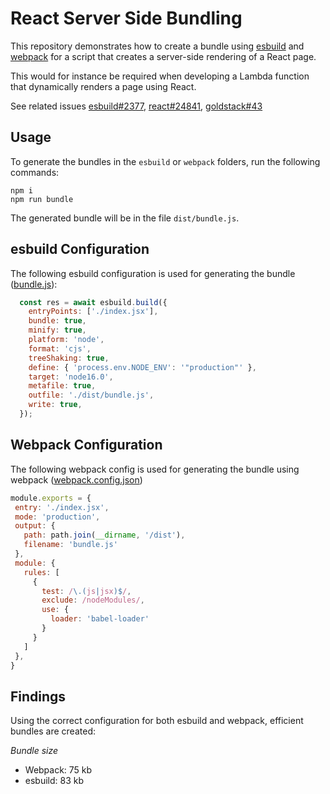 # React Server Side Bundling

This repository demonstrates how to create a bundle using [esbuild](https://esbuild.github.io/) and [webpack](https://webpack.js.org/) for a script that creates a server-side rendering of a React page.

This would for instance be required when developing a Lambda function that dynamically renders a page using React.

See related issues [esbuild#2377](https://github.com/evanw/esbuild/issues/2377), [react#24841](https://github.com/facebook/react/issues/24841), [goldstack#43](https://github.com/goldstack/goldstack/issues/43)

## Usage

To generate the bundles in the `esbuild` or `webpack` folders, run the following commands:

```
npm i
npm run bundle
```

The generated bundle will be in the file `dist/bundle.js`.

## esbuild Configuration

The following esbuild configuration is used for generating the bundle ([bundle.js](https://github.com/mxro/react-server-side-bundling/blob/master/esbuild/bundle.js)): 

```javascript
  const res = await esbuild.build({
    entryPoints: ['./index.jsx'],
    bundle: true,
    minify: true,
    platform: 'node',
    format: 'cjs',
    treeShaking: true,
    define: { 'process.env.NODE_ENV': '"production"' },
    target: 'node16.0',
    metafile: true,
    outfile: './dist/bundle.js',
    write: true,
  });
```

## Webpack Configuration

The following webpack config is used for generating the bundle using webpack ([webpack.config.json](https://github.com/mxro/react-server-side-bundling/blob/master/webpack/webpack.config.js))

```javascript
module.exports = {
 entry: './index.jsx',
 mode: 'production',
 output: {
   path: path.join(__dirname, '/dist'),
   filename: 'bundle.js'
 },
 module: {
   rules: [
     {
       test: /\.(js|jsx)$/,
       exclude: /nodeModules/,
       use: {
         loader: 'babel-loader'
       }
     }
   ]
 },
}
```

## Findings

Using the correct configuration for both esbuild and webpack, efficient bundles are created:

_Bundle size_

- Webpack: 75 kb
- esbuild: 83 kb


